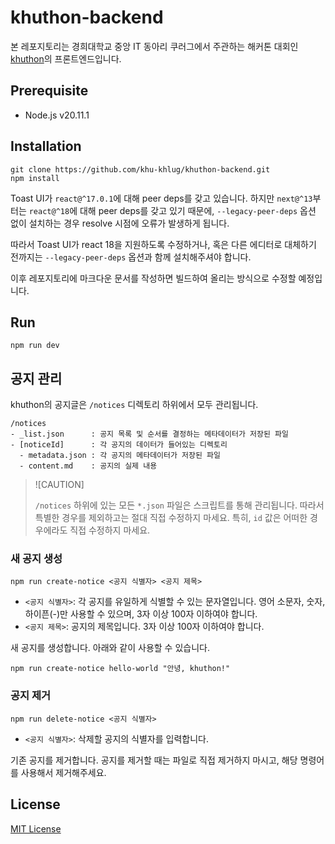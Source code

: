 # khuthon-backend

본 레포지토리는 경희대학교 중앙 IT 동아리 쿠러그에서 주관하는 해커톤 대회인 [khuthon](https://thon.khlug.org/)의 프론트엔드입니다.

## Prerequisite

- Node.js v20.11.1

## Installation

```shell
git clone https://github.com/khu-khlug/khuthon-backend.git
npm install
```

Toast UI가 `react@^17.0.1`에 대해 peer deps를 갖고 있습니다. 하지만 `next@^13`부터는 `react@^18`에 대해 peer deps를 갖고 있기 때문에, `--legacy-peer-deps` 옵션 없이 설치하는 경우 resolve 시점에 오류가 발생하게 됩니다.

따라서 Toast UI가 react 18을 지원하도록 수정하거나, 혹은 다른 에디터로 대체하기 전까지는 `--legacy-peer-deps` 옵션과 함께 설치해주셔야 합니다.

이후 레포지토리에 마크다운 문서를 작성하면 빌드하여 올리는 방식으로 수정할 예정입니다.

## Run

```shell
npm run dev
```

## 공지 관리

khuthon의 공지글은 `/notices` 디렉토리 하위에서 모두 관리됩니다.

```
/notices
- _list.json      : 공지 목록 및 순서를 결정하는 메타데이터가 저장된 파일
- [noticeId]      : 각 공지의 데이터가 들어있는 디렉토리
  - metadata.json : 각 공지의 메타데이터가 저장된 파일
  - content.md    : 공지의 실제 내용
```

> ![CAUTION]
>
> `/notices` 하위에 있는 모든 `*.json` 파일은 스크립트를 통해 관리됩니다. 따라서 특별한 경우를 제외하고는 절대 직접 수정하지 마세요.
> 특히, `id` 값은 어떠한 경우에라도 직접 수정하지 마세요.

### 새 공지 생성

```shell
npm run create-notice <공지 식별자> <공지 제목>
```

- `<공지 식별자>`: 각 공지를 유일하게 식별할 수 있는 문자열입니다. 영어 소문자, 숫자, 하이픈(-)만 사용할 수 있으며, 3자 이상 100자 이하여야 합니다.
- `<공지 제목>`: 공지의 제목입니다. 3자 이상 100자 이하여야 합니다.

새 공지를 생성합니다. 아래와 같이 사용할 수 있습니다.

```shell
npm run create-notice hello-world "안녕, khuthon!"
```

### 공지 제거

```shell
npm run delete-notice <공지 식별자>
```

- `<공지 식별자>`: 삭제할 공지의 식별자를 입력합니다.

기존 공지를 제거합니다. 공지를 제거할 때는 파일로 직접 제거하지 마시고, 해당 명령어를 사용해서 제거해주세요.

## License

[MIT License](LICENSE)
